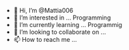 - 👋 Hi, I’m @Mattia006
- 👀 I’m interested in ... Programming
- 🌱 I’m currently learning ... Programmig
- 💞️ I’m looking to collaborate on ... 
- 📫 How to reach me ...

<!---
Mattia006/Mattia006 is a ✨ special ✨ repository because its `README.md` (this file) appears on your GitHub profile.
You can click the Preview link to take a look at your changes.
--->
